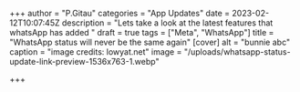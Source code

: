 +++
author = "P.Gitau"
categories = "App Updates"
date = 2023-02-12T10:07:45Z
description = "Lets take a look at the latest features that whatsApp has added "
draft = true
tags = ["Meta", "WhatsApp"]
title = "WhatsApp status will never be the same again"
[cover]
alt = "bunnie abc"
caption = "image credits: lowyat.net"
image = "/uploads/whatsapp-status-update-link-preview-1536x763-1.webp"

+++
